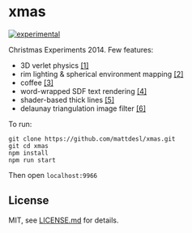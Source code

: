 # xmas

[![experimental](http://badges.github.io/stability-badges/dist/experimental.svg)](http://github.com/badges/stability-badges)

Christmas Experiments 2014. Few features:

- 3D verlet physics [[1]](https://www.npmjs.org/package/verlet-system)
- rim lighting & spherical environment mapping [[2]](http://www.clicktorelease.com/blog/creating-spherical-environment-mapping-shader)
- coffee [[3]](https://www.npmjs.org/package/nearest-coffee)
- word-wrapped SDF text rendering [[4]](https://www.npmjs.org/package/gl-sprite-text)
- shader-based thick lines [[5]](https://www.npmjs.org/package/three-line-2d)
- delaunay triangulation image filter [[6]](https://www.npmjs.org/package/delaunify)

To run:

```
git clone https://github.com/mattdesl/xmas.git
git cd xmas
npm install
npm run start
```

Then open `localhost:9966`

## License

MIT, see [LICENSE.md](http://github.com/mattdesl/xmas/blob/master/LICENSE.md) for details.